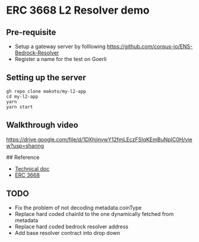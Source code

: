 # ERC 3668 L2 Resolver demo

## Pre-requisite

- Setup a gateway server by folllowing https://github.com/corpus-io/ENS-Bedrock-Resolver
- Register a name for the test on Goerli

## Setting up the server

```
gh repo clone makoto/my-l2-app
cd my-l2-app
yarn
yarn start
```

## Walkthrough video

https://drive.google.com/file/d/1DXhjjnvwY12fmLEczFSIqKEmBuNpIC0H/view?usp=sharing

## Reference

- [Technical doc](https://docs.ens.domains/dapp-developer-guide/ens-l2-offchain#l2-resolver)
- [ERC 3668](https://eips.ethereum.org/EIPS/eip-3668)

## TODO

- Fix the problem of not decoding metadata.coinType
- Replace hard coded chainId to the one dynamically fetched from metadata
- Replace hard coded bedrock resolver address
- Add base resolver contract into drop down
